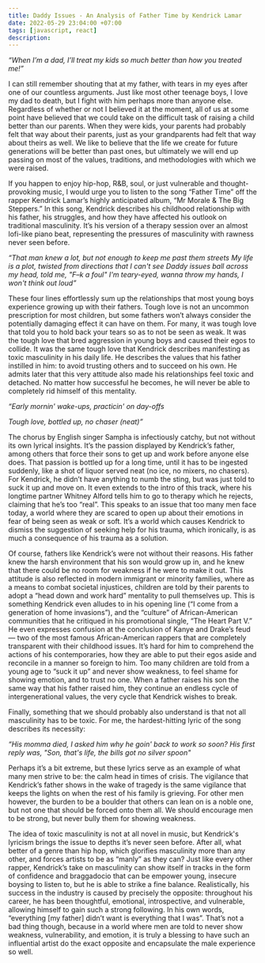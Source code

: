```yaml
---
title: Daddy Issues - An Analysis of Father Time by Kendrick Lamar
date: 2022-05-29 23:04:00 +07:00
tags: [javascript, react]
description:
---
```


_“When I’m a dad, I’ll treat my kids so much better than how you treated me!”_

I can still remember shouting that at my father, with tears in my eyes after one of our countless arguments. Just like most other teenage boys, I love my dad to death, but I fight with him perhaps more than anyone else. Regardless of whether or not I believed it at the moment, all of us at some point have believed that we could take on the difficult task of raising a child better than our parents. When they were kids, your parents had probably felt that way about their parents, just as your grandparents had felt that way about theirs as well. We like to believe that the life we create for future generations will be better than past ones, but ultimately we will end up passing on most of the values, traditions, and methodologies with which we were raised.

If you happen to enjoy hip-hop, R&B, soul, or just vulnerable and thought-provoking music, I would urge you to listen to the song “Father Time” off the rapper Kendrick Lamar’s highly anticipated album, “Mr Morale & The Big Steppers.” In this song, Kendrick describes his childhood relationship with his father, his struggles, and how they have affected his outlook on traditional masculinity. It’s his version of a therapy session over an almost lofi-like piano beat, representing the pressures of masculinity with rawness never seen before.	

_“That man knew a lot, but not enough to keep me past them streets_
_My life is a plot, twisted from directions that I can't see_
_Daddy issues ball across my head, told me, "F–k a foul"_
_I'm teary-eyed, wanna throw my hands, I won't think out loud”_

These four lines effortlessly sum up the relationships that most young boys experience growing up with their fathers. Tough love is not an uncommon prescription for most children, but some fathers won’t always consider the potentially damaging effect it can have on them. For many, it was tough love that told you to hold back your tears so as to not be seen as weak. It was the tough love that bred aggression in young boys and caused their egos to collide. It was the same tough love that Kendrick describes manifesting as toxic masculinity in his daily life. He describes the values that his father instilled in him: to avoid trusting others and to succeed on his own. He admits later that this very attitude also made his relationships feel toxic and detached. No matter how successful he becomes, he will never be able to completely rid himself of this mentality. 

_“Early mornin' wake-ups, practicin' on day-offs_

_Tough love, bottled up, no chaser (neat)”_

The chorus by English singer Sampha is infectiously catchy, but not without its own lyrical insights. It’s the passion displayed by Kendrick’s father, among others that force their sons to get up and work before anyone else does. That passion is bottled up for a long time, until it has to be ingested suddenly, like a shot of liquor served neat (no ice, no mixers, no chasers). For Kendrick, he didn’t have anything to numb the sting, but was just told to suck it up and move on. It even extends to the intro of this track, where his longtime partner Whitney Alford tells him to go to therapy which he rejects, claiming that he’s too “real”. This speaks to an issue that too many men face today, a world where they are scared to open up about their emotions in fear of being seen as weak or soft. It’s a world which causes Kendrick to dismiss the suggestion of seeking help for his trauma, which ironically, is as much a consequence of his trauma as a solution.

Of course, fathers like Kendrick’s were not without their reasons. His father knew the harsh environment that his son would grow up in, and he knew that there could be no room for weakness if he were to make it out. This attitude is also reflected in modern immigrant or minority families, where as a means to combat societal injustices, children are told by their parents to adopt a “head down and work hard” mentality to pull themselves up. This is something Kendrick even alludes to in his opening line (“I come from a generation of home invasions”), and the “culture” of African-American communities that he critiqued in his promotional single, “The Heart Part V.”  He even expresses confusion at the conclusion of Kanye and Drake’s feud ⁠— two of the most famous African-American rappers that are completely transparent with their childhood issues. It’s hard for him to comprehend the actions of his contemporaries, how they are able to put their egos aside and reconcile in a manner so foreign to him. Too many children are told from a young age to “suck it up” and never show weakness, to feel shame for showing emotion, and to trust no one. When a father raises his son the same way that his father raised him, they continue an endless cycle of intergenerational values, the very cycle that Kendrick wishes to break.

Finally, something that we should probably also understand is that not all masculinity has to be toxic. For me, the hardest-hitting lyric of the song describes its necessity:

_“His momma died, I asked him why he goin' back to work so soon?_
_His first reply was, "Son, that's life, the bills got no silver spoon"_

Perhaps it’s a bit extreme, but these lyrics serve as an example of what many men strive to be: the calm head in times of crisis. The vigilance that Kendrick’s father shows in the wake of tragedy is the same vigilance that keeps the lights on when the rest of his family is grieving. For other men however, the burden to be a boulder that others can lean on is a noble one, but not one that should be forced onto them all. We should encourage men to be strong, but never bully them for showing weakness.

The idea of toxic masculinity is not at all novel in music, but Kendrick's lyricism brings the issue to depths it’s never seen before. After all, what better of a genre than hip hop, which glorifies masculinity more than any other, and forces artists to be as “manly” as they can? Just like every other rapper, Kendrick’s take on masculinity can show itself in tracks in the form of confidence and braggadocio that can be empower young, insecure boysing to listen to, but he is able to strike a fine balance. Realistically, his success in the industry is caused by precisely the opposite: throughout his career, he has been thoughtful, emotional, introspective, and vulnerable, allowing himself to gain such a strong following. In his own words, “everything [my father] didn’t want is everything that I was”. That’s not a bad thing though, because in a world where men are told to never show weakness, vulnerability, and emotion, it is truly a blessing to have such an influential artist do the exact opposite and encapsulate the male experience so well.
